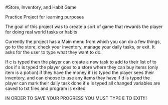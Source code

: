 #Store, Inventory, and Habit Game

Practice Project for learning purposes

The goal of this project was to create a sort of game that rewards the player for doing real world tasks or habits

Currently the project has a Main menu from which you can do a few things, go to the store, check your inventory, manage your daily tasks, or exit. It asks for the user to type what they want to do.

If c is typed then the player can create a new task to add to their list of to dos
if s is typed the player goes to a store where they can buy items (only item is a potion) if they have the money
if i is typed the player sees their inventory, and can choose to use any items they have
if d is typed the player can mark their daily task done
if e is typed all changed variables are saved to txt files and program is exited

IN ORDER TO SAVE YOUR PROGRESS YOU MUST TYPE E TO EXIT!!!
